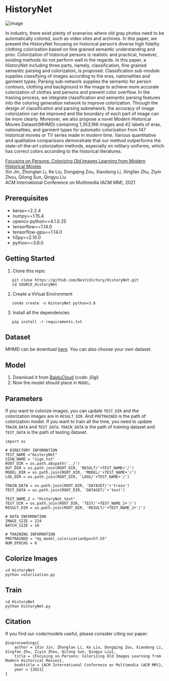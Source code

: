 # HistoryNet
![image](https://user-images.githubusercontent.com/22883072/136405882-0ad2523f-9ff8-4e77-9185-0547c97b66fe.png)

In industry, there exist plenty of scenarios where old gray photos need to be automatically colored, such as video sites and archives. In this paper, we present the HistoryNet focusing on historical person’s diverse high fidelity clothing colorization based on fine grained semantic understanding and prior. Colorization of historical persons is realistic and practical, however, existing methods do not perform well in the regards. In this paper, a HistoryNet including three parts, namely, classification, fine grained semantic parsing and colorization, is proposed. Classification sub-module supplies classifying of images according to the eras, nationalities and garment types; Parsing sub-network supplies the semantic for person contours, clothing and background in the image to achieve more accurate colorization of clothes and persons and prevent color overflow. In the training process, we integrate classification and semantic parsing features into the coloring generation network to improve colorization. Through the design of classification and parsing subnetwork, the accuracy of image colorization can be improved and the boundary of each part of image can be more clearly. Moreover, we also propose a novel Modern Historical Movies Dataset(MHMD) containing 1,353,166 images and 42 labels of eras, nationalities, and garment types for automatic colorization from 147 historical movies or TV series made in modern time. Various quantitative and qualitative comparisons demonstrate that our method outperforms the state-of-the-art colorization methods, especially on military uniforms, which has correct colors according to the historical literatures.

[Focusing on Persons: Colorizing Old Images Learning from Modern Historical Movies](https://arxiv.org/abs/2108.06515)  
Xin Jin, Zhonglan Li, Ke Liu, Dongqing Zou, Xiaodong Li, Xingfan Zhu, Ziyin Zhou, Qilong Sun, Qingyu Liu  
ACM International Conference on Multimedia (ACM MM), 2021

## Prerequisites 
* keras==2.2.4
* numpy==1.15.4
* opencv-python==4.1.0.25
* tensorflow==1.14.0
* tensorflow-gpu==1.14.0
* h5py==2.10.0
* python==3.6.0

## Getting Started
1. Clone this repo:  
```
   git clone https://github.com/BestiVictory/HistoryNet.git  
   cd SOURCE_HistoryNet
``` 
2. Create a Virtual Environment  
```
   conda create -n HistoryNet python=3.6 
```
3. Install all the dependencies  
```
   pip install -r requirements.txt
```
## Dataset
MHMD can be download [here](https://github.com/BestiVictory/MHMD).
You can also choose your own dataset.

## Model
1. Download it from [BaiduCloud](https://pan.baidu.com/s/1KQnVA77EBF3huCwG4dVsHQ) (code: j0gi)  
2. Now the model should place in `MODEL`. 

## Parameters
If you want to colorize images, you can update `TEST_DIR` and the colorization images are in `RESULT_DIR`. And `PRETRAINED` is the path of colorization model. If you want to train all the time, you need to update `TRAIN_DATA` and `TEST_DATA`. `TRAIN_DATA` is the path of training dataset and `TEST_DATA` is the path of testing dataset.
```
import os

# DIRECTORY INFORMATION
TEST_NAME ="HistoryNet"
SIGN_NAME = "sign.txt"
ROOT_DIR = os.path.abspath('../')
OUT_DIR = os.path.join(ROOT_DIR, 'RESULT/'+TEST_NAME+'/')
MODEL_DIR = os.path.join(ROOT_DIR, 'MODEL/'+TEST_NAME+'/')
LOG_DIR = os.path.join(ROOT_DIR, 'LOGS/'+TEST_NAME+'/')

TRAIN_DATA = os.path.join(ROOT_DIR, 'DATASET/'+'train')
TEST_DATA = os.path.join(ROOT_DIR, 'DATASET/'+'test')

TEST_NAME_2 = "HistoryNet_test"
TEST_DIR = os.path.join(ROOT_DIR, 'TEST/'+TEST_NAME_2+'/')
RESULT_DIR = os.path.join(ROOT_DIR, 'RESULT/'+TEST_NAME_2+'/')

# DATA INFORMATION
IMAGE_SIZE = 224
BATCH_SIZE = 16

# TRAINING INFORMATION
PRETRAINED = "my_model_colorizationEpoch7.h5"
NUM_EPOCHS = 8
```

## Colorize Images
```
cd HistoryNet
python colorization.py
```
## Train 
```
cd HistoryNet
python HistoryNet.py
```

## Citation
If you find our code/models useful, please consider citing our paper: 
```
@inproceedings{  
    author = {Xin Jin, Zhonglan Li, Ke Liu, Dongqing Zou, Xiaodong Li, Xingfan Zhu, Ziyin Zhou, Qilong Sun, Qingyu Liu},  
    title = {Focusing on Persons: Colorizing Old Images Learning from Modern Historical Movies},  
    booktitle = {ACM International Conference on Multimedia (ACM MM)},  
    year = {2021}  
}
```
